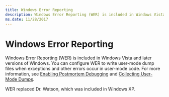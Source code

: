```yaml
---
title: Windows Error Reporting
description: Windows Error Reporting (WER) is included in Windows Vista and later versions of Windows.
ms.date: 11/28/2017
---
```


# Windows Error Reporting


Windows Error Reporting (WER) is included in Windows Vista and later versions of Windows. You can configure WER to write user-mode dump files when exceptions and other errors occur in user-mode code. For more information, see [Enabling Postmortem Debugging](enabling-postmortem-debugging.md) and [Collecting User-Mode Dumps](/windows/win32/wer/collecting-user-mode-dumps).

WER replaced Dr. Watson, which was included in Windows XP.

 

